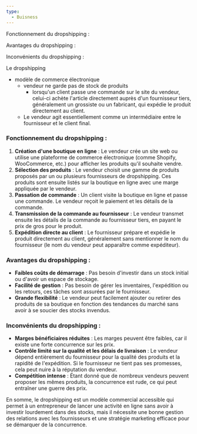 ```yaml
---
type:
  - Buisness
---
```

Fonctionnement du dropshipping :

Avantages du dropshipping :

Inconvénients du dropshipping :

Le dropshipping

- modèle de commerce électronique
    - vendeur ne garde pas de stock de produits
        - lorsqu'un client passe une commande sur le site du vendeur, celui-ci achète l'article directement auprès d'un fournisseur tiers, généralement un grossiste ou un fabricant, qui expédie le produit directement au client.
    - Le vendeur agit essentiellement comme un intermédiaire entre le fournisseur et le client final.

### Fonctionnement du dropshipping :

1. **Création d'une boutique en ligne** : Le vendeur crée un site web ou utilise une plateforme de commerce électronique (comme Shopify, WooCommerce, etc.) pour afficher les produits qu'il souhaite vendre.
2. **Sélection des produits** : Le vendeur choisit une gamme de produits proposés par un ou plusieurs fournisseurs de dropshipping. Ces produits sont ensuite listés sur la boutique en ligne avec une marge appliquée par le vendeur.
3. **Passation de commande** : Un client visite la boutique en ligne et passe une commande. Le vendeur reçoit le paiement et les détails de la commande.
4. **Transmission de la commande au fournisseur** : Le vendeur transmet ensuite les détails de la commande au fournisseur tiers, en payant le prix de gros pour le produit.
5. **Expédition directe au client** : Le fournisseur prépare et expédie le produit directement au client, généralement sans mentionner le nom du fournisseur (le nom du vendeur peut apparaître comme expéditeur).

### Avantages du dropshipping :

- **Faibles coûts de démarrage** : Pas besoin d'investir dans un stock initial ou d'avoir un espace de stockage.
- **Facilité de gestion** : Pas besoin de gérer les inventaires, l'expédition ou les retours, ces tâches sont assurées par le fournisseur.
- **Grande flexibilité** : Le vendeur peut facilement ajouter ou retirer des produits de sa boutique en fonction des tendances du marché sans avoir à se soucier des stocks invendus.

### Inconvénients du dropshipping :

- **Marges bénéficiaires réduites** : Les marges peuvent être faibles, car il existe une forte concurrence sur les prix.
- **Contrôle limité sur la qualité et les délais de livraison** : Le vendeur dépend entièrement du fournisseur pour la qualité des produits et la rapidité de l'expédition. Si le fournisseur ne tient pas ses promesses, cela peut nuire à la réputation du vendeur.
- **Compétition intense** : Étant donné que de nombreux vendeurs peuvent proposer les mêmes produits, la concurrence est rude, ce qui peut entraîner une guerre des prix.

En somme, le dropshipping est un modèle commercial accessible qui permet à un entrepreneur de lancer une activité en ligne sans avoir à investir lourdement dans des stocks, mais il nécessite une bonne gestion des relations avec les fournisseurs et une stratégie marketing efficace pour se démarquer de la concurrence.